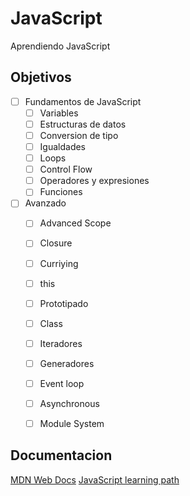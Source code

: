# JavaScript
Aprendiendo JavaScript

## Objetivos
- [ ] Fundamentos de JavaScript
    - [ ] Variables
    - [ ] Estructuras de datos
    - [ ] Conversion de tipo
    - [ ] Igualdades
    - [ ] Loops
    - [ ] Control Flow
    - [ ] Operadores y expresiones
    - [ ] Funciones
- [ ] Avanzado
    - [ ] Advanced Scope
    - [ ] Closure
    - [ ] Curriying
    - [ ] this
    - [ ] Prototipado
    - [ ] Class
    - [ ] Iteradores
    - [ ] Generadores
    - [ ] Event loop
    - [ ] Asynchronous
    - [ ] Module System


## Documentacion
[MDN Web Docs](https://developer.mozilla.org/en-US/docs/MDN/Guidelines/Code_guidelines/JavaScript)
[JavaScript learning path](https://dev.to/hoangleitvn/javascript-learning-path-5bgb)
